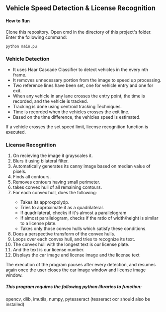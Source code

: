 ## Vehicle Speed Detection & License Recognition
#### How to Run
Clone this repository. 
Open cmd in the directory of this project's folder.
Enter the following command:

```
python main.pu
```

### Vehicle Detection
<ul>
<li>It uses Haar Cascade Classifier to detect vehicles in the every nth frame.</li>
<li>It removes unnecessary portion from the image to speed up processing.</li>
<li>Two reference lines have been set, one for vehicle entry and one for exit.</li>
<li>When any vehicle in any lane crosses the entry point, the time is recorded, and the vehicle is tracked.</li>
<li>Tracking is done using centroid tracking Techniques.</li>
<li>Time is recorded when the vehicles crosses the exit line.</li>
<li>Based on the time difference, the vehicles speed is estimated.</li>
</ul>

If a vehicle crosses the set speed limit, license recognition function is executed.

### License Recognition
<ol>
<li> On recieving the image it grayscales it.</li>
<li>Blurs it using bilateral filter.</li>
<li>Automatically generates its canny image based on median value of pixels.</li>
<li>Finds all contours.</li>
<li>Removes contours having small perimeter.</li>
<li>takes convex hull of all remaining contours.</li>
<li>For each convex hull, does the following:</li>
<ul><li>Takes its approxpolydp.</li>
<li>Tries to approximate it as a quadrilateral.</li>
<li>If quadrilateral, checks if it's almost a parallelogram</li>
<li>If almost parallelogram, checks if the ratio of width/height is similar to a license plate.</li>
<li>Takes only those convex hulls which satisfy these conditions.</li></ul>
<li>Does a perspective transform of the convex hulls.</li>
<li>Loops over each convex hull, and tries to recognize its text.</li>
<li>The convex hull with the longest text is our license plate.</li>
<li>And the text is our license number.</li>
<li>Displays the car image and license image and the license text</li>
</ol>
  
The execution of the program pauses after every detection, and resumes again once the user closes the car image window and license image window.
 
##### This program requires the following python libraries to function:
opencv, dlib, imutils, numpy, pytesseract (tesseract ocr should also be installed)
